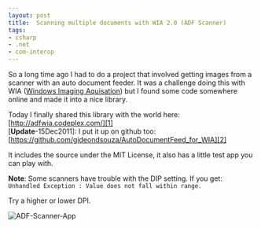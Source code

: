 ```yaml
---
layout: post
title:  Scanning multiple documents with WIA 2.0 (ADF Scanner)
tags:
- csharp
- .net
- com-interop
---
```


So a long time ago I had to do a project that involved getting images from a scanner with an auto document feeder. It was a challenge doing this with WIA ([Windows Imaging Aquisation](https://en.wikipedia.org/wiki/Windows_Image_Acquisition)) but I found some code somewhere online and made it into a nice library.

Today I finally shared this library with the world here: [http://adfwia.codeplex.com/][1]  
[**Update**-15Dec2011]: I put it up on github too: [https://github.com/gideondsouza/AutoDocumentFeed_for_WIA][2]


It includes the source under the MIT License, it also has a little test app you can play with.

**Note**: Some scanners have trouble with the DIP setting. If you get: `Unhandled Exception : Value does not fall within range.`

Try a higher or lower DPI.

![ADF-Scanner-App][3]


  [1]: http://adfwia.codeplex.com/
  [2]: https://github.com/gideondsouza/AutoDocumentFeed_for_WIA
  [3]: http://i.imgur.com/wHoqull.jpg
